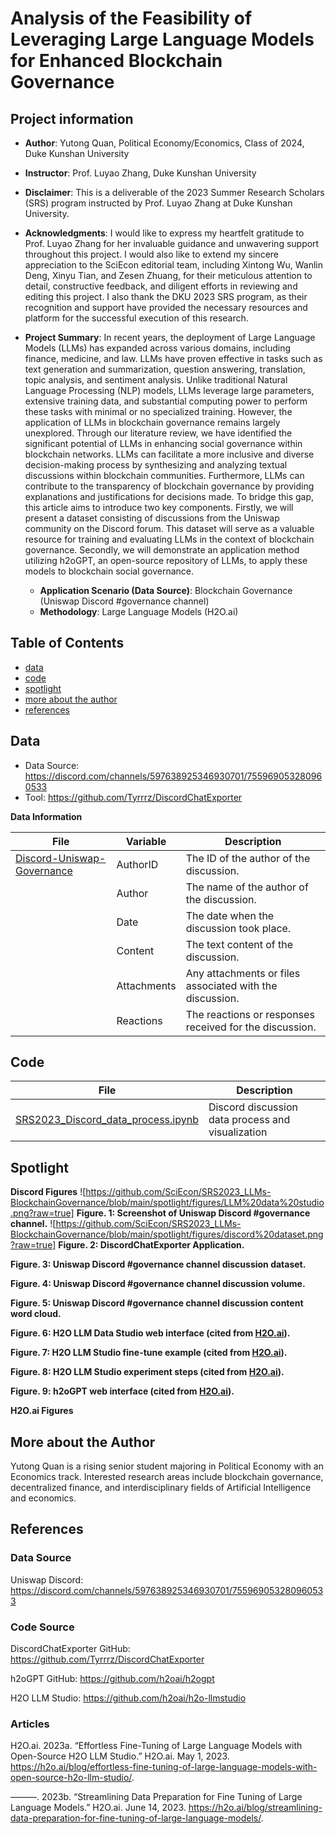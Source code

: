 # Analysis of the Feasibility of Leveraging Large Language Models for Enhanced Blockchain Governance
## Project information
- **Author**: Yutong Quan, Political Economy/Economics, Class of 2024, Duke Kunshan University
- **Instructor**: Prof. Luyao Zhang, Duke Kunshan University
- **Disclaimer**: This is a deliverable of the 2023 Summer Research Scholars (SRS) program instructed by Prof. Luyao Zhang at Duke Kunshan University.
- **Acknowledgments**: I would like to express my heartfelt gratitude to Prof. Luyao Zhang for her invaluable guidance and unwavering support throughout this project. I would also like to extend my sincere appreciation to the SciEcon editorial team, including Xintong Wu, Wanlin Deng, Xinyu Tian, and Zesen Zhuang, for their meticulous attention to detail, constructive feedback, and diligent efforts in reviewing and editing this project. I also thank the DKU 2023 SRS program, as their recognition and support have provided the necessary resources and platform for the successful execution of this research.
- **Project Summary**: 
In recent years, the deployment of Large Language Models (LLMs) has expanded across various domains, including finance, medicine, and law. LLMs have proven effective in tasks such as text generation and summarization, question answering, translation, topic analysis, and sentiment analysis. Unlike traditional Natural Language Processing (NLP) models, LLMs leverage large parameters, extensive training data, and substantial computing power to perform these tasks with minimal or no specialized training.
However, the application of LLMs in blockchain governance remains largely unexplored. Through our literature review, we have identified the significant potential of LLMs in enhancing social governance within blockchain networks. LLMs can facilitate a more inclusive and diverse decision-making process by synthesizing and analyzing textual discussions within blockchain communities. Furthermore, LLMs can contribute to the transparency of blockchain governance by providing explanations and justifications for decisions made.
To bridge this gap, this article aims to introduce two key components. Firstly, we will present a dataset consisting of discussions from the Uniswap community on the Discord forum. This dataset will serve as a valuable resource for training and evaluating LLMs in the context of blockchain governance. Secondly, we will demonstrate an application method utilizing h2oGPT, an open-source repository of LLMs, to apply these models to blockchain social governance.

  - **Application Scenario (Data Source)**: Blockchain Governance (Uniswap Discord #governance channel)
  - **Methodology**: Large Language Models (H2O.ai)

## Table of Contents
- [data](https://github.com/SciEcon/SRS2023_LLMs-BlockchainGovernance/tree/main#data)
- [code](https://github.com/SciEcon/SRS2023_LLMs-BlockchainGovernance/tree/main#code)
- [spotlight](https://github.com/SciEcon/SRS2023_LLMs-BlockchainGovernance/tree/main#spotlight)
- [more about the author](https://github.com/SciEcon/SRS2023_LLMs-BlockchainGovernance/tree/main#more-about-the-author)
- [references](https://github.com/SciEcon/SRS2023_LLMs-BlockchainGovernance/tree/main#reference)

## Data
- Data Source: https://discord.com/channels/597638925346930701/755969053280960533
- Tool: https://github.com/Tyrrrz/DiscordChatExporter

**Data Information**

| File | Variable | Description |
| ----- | --------- | ----------- |
| [Discord-Uniswap-Governance](https://github.com/SciEcon/SRS2023_LLMs-BlockchainGovernance/blob/main/data/Queried_Data/Discord%20-%20Uniswap%20-%20Governance.csv) | AuthorID | The ID of the author of the discussion. |
| | Author | The name of the author of the discussion. |
| | Date | The date when the discussion took place. |
| | Content | The text content of the discussion. |
| | Attachments | Any attachments or files associated with the discussion. |
| | Reactions | The reactions or responses received for the discussion. |

## Code
| File | Description |
| ----- | ----------- |
| [SRS2023_Discord_data_process.ipynb](https://github.com/SciEcon/SRS2023_LLMs-BlockchainGovernance/blob/main/code/SRS2023_Discord_data_process.ipynb) | Discord discussion data process and visualization |

## Spotlight
**Discord Figures**
![https://github.com/SciEcon/SRS2023_LLMs-BlockchainGovernance/blob/main/spotlight/figures/LLM%20data%20studio.png?raw=true]
**Figure. 1: Screenshot of Uniswap Discord #governance channel.**
![https://github.com/SciEcon/SRS2023_LLMs-BlockchainGovernance/blob/main/spotlight/figures/discord%20dataset.png?raw=true]
**Figure. 2: DiscordChatExporter Application.**

**Figure. 3: Uniswap Discord #governance channel discussion dataset.**

**Figure. 4: Uniswap Discord #governance channel discussion volume.**

**Figure. 5: Uniswap Discord #governance channel discussion content word cloud.**

**Figure. 6: H2O LLM Data Studio web interface (cited from [H2O.ai](https://h2o.ai/blog/streamlining-data-preparation-for-fine-tuning-of-large-language-models/)).**

**Figure. 7: H2O LLM Studio fine-tune example (cited from [H2O.ai](https://h2o.ai/blog/effortless-fine-tuning-of-large-language-models-with-open-source-h2o-llm-studio/.)).**

**Figure. 8: H2O LLM Studio experiment steps (cited from [H2O.ai](https://h2o.ai/blog/effortless-fine-tuning-of-large-language-models-with-open-source-h2o-llm-studio/.)).**

**Figure. 9: h2oGPT web interface (cited from [H2O.ai](https://github.com/h2oai/h2ogpt)).**

**H2O.ai Figures**

## More about the Author
Yutong Quan is a rising senior student majoring in Political Economy with an Economics track. Interested research areas include blockchain governance, decentralized finance, and interdisciplinary fields of Artificial Intelligence and economics.

## References

### Data Source
Uniswap Discord: https://discord.com/channels/597638925346930701/755969053280960533

### Code Source
DiscordChatExporter GitHub: https://github.com/Tyrrrz/DiscordChatExporter

h2oGPT GitHub: https://github.com/h2oai/h2ogpt

H2O LLM Studio: https://github.com/h2oai/h2o-llmstudio

### Articles
H2O.ai. 2023a. “Effortless Fine-Tuning of Large Language Models with Open-Source H2O LLM Studio.” H2O.ai. May 1, 2023. https://h2o.ai/blog/effortless-fine-tuning-of-large-language-models-with-open-source-h2o-llm-studio/.

———. 2023b. “Streamlining Data Preparation for Fine Tuning of Large Language Models.” H2O.ai. June 14, 2023. https://h2o.ai/blog/streamlining-data-preparation-for-fine-tuning-of-large-language-models/.
